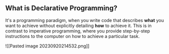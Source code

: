 
## What is Declarative Programming?

It's a programming paradigm, when you write code that describes **what** you want to achieve without explicitly detailing **how** to achieve it. This is in contrast to imperative programming, where you provide step-by-step instructions to the computer on how to achieve a particular task.

![[Pasted image 20230920214532.png]]